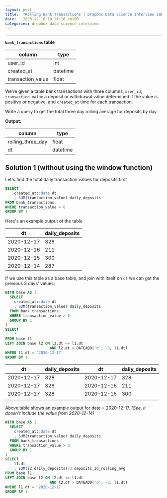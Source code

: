 ```yaml
---
layout: post
title:  "Rolling Bank Transactions | Dropbox Data Science Interview SQL Question"
date:   2020-12-10 18:24:16 +0100
categories: dropbox data science interview
---
```


******

**`bank_transactions` table**

| column            | type     |
| ----------------- | -------- |
| user_id           | int      |
| created_at        | datetime |
| transaction_value | float    |

We're given a table bank transactions with three columns, `user_id`, `transaction_value` a deposit or withdrawal value determined if the value is positive or negative, and `created_at` time for each transaction.

Write a query to get the total three day rolling average for deposits by day.

**Output:**

| column            | type     |
| ----------------- | -------- |
| rolling_three_day | float    |
| dt                | datetime |



## Solution 1 (without using the window function)

Let's find the total daily transaction values for deposits first

```sql
SELECT
	created_at::date dt
	, SUM(transaction_value) daily_deposits
FROM bank_transactions
WHERE transaction_value > 0
GROUP BY 1
```

Here's an example output of the table

| dt         | daily_deposits |
| ---------- | -------------- |
| 2020-12-17 | 328            |
| 2020-12-16 | 211            |
| 2020-12-15 | 300            |
| 2020-12-14 | 287            |

If we use this table as a base table, and join with itself on `dt` we can get the previous 3 days' values;

```sql
WITH base AS (
  SELECT
    created_at::date dt
    , SUM(transaction_value) daily_deposits
  FROM bank_transactions
  WHERE transaction_value > 0
  GROUP BY 1
)
SELECT 
	*
FROM base l1
LEFT JOIN base l2 ON l2.dt <= l1.dt
					AND l2.dt > DATEADD('d', -3, l1.dt)
WHERE l1.dt = '2020-12-17'		
GROUP BY 1
```

| dt         | daily_deposits | dt         | daily_deposits |
| ---------- | -------------- | ---------- | -------------- |
| 2020-12-17 | 328            | 2020-12-17 | 328            |
| 2020-12-17 | 328            | 2020-12-16 | 211            |
| 2020-12-17 | 328            | 2020-12-15 | 300            |
|            |                |            |                |

Above table shows an example output for date = 2020-12-17. *(See, it doesn't include the value from 2020-12-14)*

```sql
WITH base AS (
  SELECT
    created_at::date dt
    , SUM(transaction_value) daily_deposits
  FROM bank_transactions
  WHERE transaction_value > 0
  GROUP BY 1
)
SELECT 
	l1.dt
	, SUM(l2.daily_deposits)/3 deposits_3d_rolling_avg
FROM base l1
LEFT JOIN base l2 ON l2.dt <= l1.dt
					AND l2.dt > DATEADD('d', -3, l1.dt)
WHERE l1.dt = '2020-12-17'		
GROUP BY 1
```